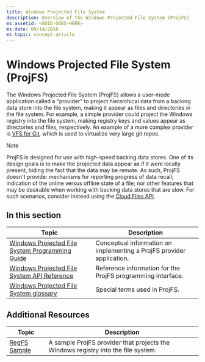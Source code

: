 ```yaml
---
title: Windows Projected File System
description: Overview of the Windows Projected File System (ProjFS)
ms.assetid: <GUID-GOES-HERE>
ms.date: 09/14/2018
ms.topic: concept-article
---
```


# Windows Projected File System (ProjFS)

The Windows Projected File System (ProjFS) allows a user-mode application called a "provider" to project hierarchical data from a backing data store into the file system, making it appear as files and directories in the file system. For example, a simple provider could project the Windows registry into the file system, making registry keys and values appear as directories and files, respectively. An example of a more complex provider is [VFS for Git](https://github.com/Microsoft/VFSForGit), which is used to virtualize very large git repos.

> [!NOTE]
> ProjFS is designed for use with high-speed backing data stores. One of its design goals is to make the projected data appear as if it were locally present, hiding the fact that the data may be remote. As such, ProjFS doesn't provide: mechanisms for reporting progress of data recall; indication of the online versus offline state of a file; nor other features that may be desirable when working with backing data stores that are slow. For such scenarios, consider instead using the [Cloud Files API](../cfapi/cloud-files-api-portal.md).

## In this section

| Topic                                                                                                       | Description |
|-------------------------------------------------------------------------------------------------------------|-------------|
| [Windows Projected File System Programming Guide](projfs-programming-guide.md)                              | Conceptual information on implementing a ProjFS provider application.
| [Windows Projected File System API Reference](projfs-reference.md)                                          | Reference information for the ProjFS programming interface.
| [Windows Projected File System glossary](projfs-glossary.md)                                                | Special terms used in ProjFS.

## Additional Resources

| Topic                                                                                                             | Description                                                                                  |
|--------------------------------------------------------------------------------------------------------------|-----------------------------------------------------------------------------------|
| [RegFS Sample](https://github.com/Microsoft/Windows-classic-samples/tree/master/Samples/ProjectedFileSystem) | A sample ProjFS provider that projects the Windows registry into the file system. |
<!--
| [ProjFS.Managed API](https://github.com/Microsoft/URL_TBD)                                                   | A .NET wrapper for the ProjFS API.                                                |
-->
